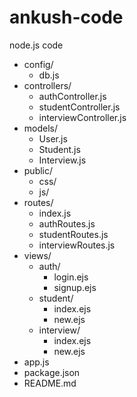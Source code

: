 # ankush-code
node.js code 
- config/
  - db.js
- controllers/
  - authController.js
  - studentController.js
  - interviewController.js
- models/
  - User.js
  - Student.js
  - Interview.js
- public/
  - css/
  - js/
- routes/
  - index.js
  - authRoutes.js
  - studentRoutes.js
  - interviewRoutes.js
- views/
  - auth/
    - login.ejs
    - signup.ejs
  - student/
    - index.ejs
    - new.ejs
  - interview/
    - index.ejs
    - new.ejs
- app.js
- package.json
- README.md
